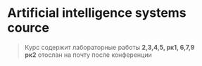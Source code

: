 Artificial intelligence systems cource
========================================

>Курс содержит лабораторные работы **2,3,4,5, рк1, 6,7,9**       
>**рк2** отослан на почту после конференции
